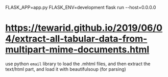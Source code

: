 FLASK_APP=app.py FLASK_ENV=development flask run --host=0.0.0.0

# https://tewarid.github.io/2019/06/04/extract-all-tabular-data-from-multipart-mime-documents.html

use python `email` library to load the .mhtml files, and then extract the text/html part, and load it with beautifulsoup (for parsing)
